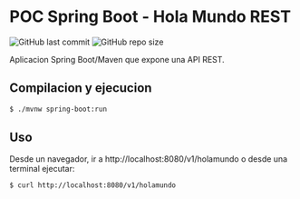 # POC Spring Boot - Hola Mundo REST

![GitHub last commit](https://img.shields.io/github/last-commit/sanchezih/poc-spring-boot-holamundo-rest)
![GitHub repo size](https://img.shields.io/github/repo-size/sanchezih/poc-spring-boot-holamundo-rest)

Aplicacion Spring Boot/Maven que expone una API REST.

## Compilacion y ejecucion

```bash
$ ./mvnw spring-boot:run
```

## Uso

Desde un navegador, ir a http://localhost:8080/v1/holamundo o desde una terminal ejecutar:

```bash
$ curl http://localhost:8080/v1/holamundo
```
